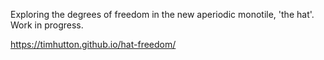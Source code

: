Exploring the degrees of freedom in the new aperiodic monotile, 'the hat'. Work in progress.

https://timhutton.github.io/hat-freedom/
